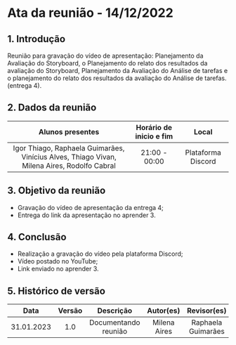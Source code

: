 # Ata da reunião - 14/12/2022

## 1. Introdução
 Reunião para gravação do vídeo de apresentação: Planejamento da Avaliação do Storyboard, o Planejamento do relato dos
resultados da avaliação do Storyboard, Planejamento da Avaliação do Análise de tarefas e o planejamento do relato dos
resultados da avaliação do Análise de tarefas. (entrega 4).
 
## 2. Dados da reunião
|                                    Alunos presentes                                     |   Horário de inicio e fim |      Local       |
| :-------------------------------------------------------------------------------------: | :--------: | :--------------: |
| Igor Thiago, Raphaela Guimarães, Vinícius Alves, Thiago Vivan, Milena Aires, Rodolfo Cabral | 21:00 - 00:00 | Plataforma Discord |

## 3. Objetivo da reunião
 - Gravação do vídeo de apresentação da entrega 4;
 - Entrega do link da apresentação no aprender 3.

## 4. Conclusão
 - Realização a gravação do vídeo pela plataforma Discord;
 - Vídeo postado no YouTube;
 - Link enviado no aprender 3.

## 5. Histórico de versão
|    Data    | Versão | Descrição    | Autor(es)    | Revisor(es)           |
| :--------: | :----: | :----------: | :----------: | :----------------: |
| 31.01.2023 |  1.0   | Documentando reunião | Milena Aires | Raphaela Guimarães |
